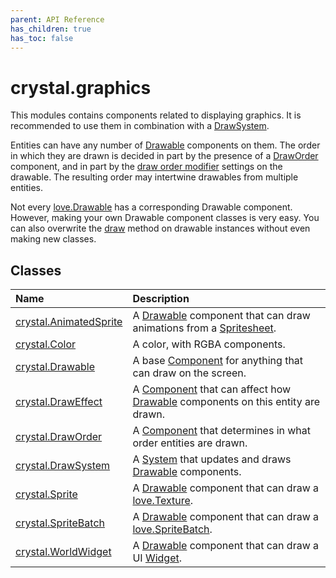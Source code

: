 ```yaml
---
parent: API Reference
has_children: true
has_toc: false
---
```


# crystal.graphics

This modules contains components related to displaying graphics. It is recommended to use them in combination with a [DrawSystem](draw_system).

Entities can have any number of [Drawable](drawable) components on them. The order in which they are drawn is decided in part by the presence of a [DrawOrder](draw_order) component, and in part by the [draw order modifier](drawable_set_draw_order_modifier) settings on the drawable. The resulting order may intertwine drawables from multiple entities.

Not every [love.Drawable](https://love2d.org/wiki/Drawable) has a corresponding Drawable component. However, making your own Drawable component classes is very easy. You can also overwrite the [draw](drawable_draw) method on drawable instances without even making new classes.

## Classes

| Name                                      | Description                                                                                                             |
| :---------------------------------------- | :---------------------------------------------------------------------------------------------------------------------- |
| [crystal.AnimatedSprite](animated_sprite) | A [Drawable](drawable) component that can draw animations from a [Spritesheet](crystal/api/assets/spritesheet).         |
| [crystal.Color](color)                    | A color, with RGBA components.                                                                                          |
| [crystal.Drawable](drawable)              | A base [Component](/crystal/api/ecs/component) for anything that can draw on the screen.                                |
| [crystal.DrawEffect](draw_effect)         | A [Component](/crystal/api/ecs/component) that can affect how [Drawable](drawable) components on this entity are drawn. |
| [crystal.DrawOrder](draw_order)           | A [Component](/crystal/api/ecs/component) that determines in what order entities are drawn.                             |
| [crystal.DrawSystem](draw_system)         | A [System](/crystal/api/ecs/system) that updates and draws [Drawable](drawable) components.                             |
| [crystal.Sprite](sprite)                  | A [Drawable](drawable) component that can draw a [love.Texture](https://love2d.org/wiki/Texture).                       |
| [crystal.SpriteBatch](sprite_batch)       | A [Drawable](drawable) component that can draw a [love.SpriteBatch](https://love2d.org/wiki/SpriteBatch).               |
| [crystal.WorldWidget](world_widget)       | A [Drawable](drawable) component that can draw a UI [Widget](/crystal/api/ui/widget).                                   |
